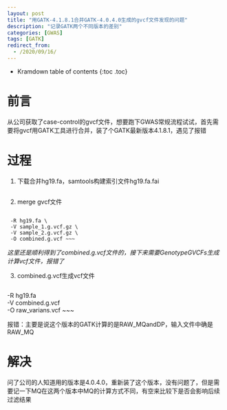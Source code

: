 ```yaml
---
layout: post
title: "用GATK-4.1.8.1合并GATK-4.0.4.0生成的gvcf文件发现的问题"
description: "记录GATK两个不同版本的差别"
categories: [GWAS]
tags: [GATK]
redirect_from:
  - /2020/09/16/
---
```


* Kramdown table of contents
{:toc .toc}

# 前言
从公司获取了case-control的gvcf文件，想要跑下GWAS常规流程试试，首先需要将gvcf用GATK工具进行合并，装了个GATK最新版本4.1.8.1，遇见了报错

# 过程

1. 下载合并hg19.fa，samtools构建索引文件hg19.fa.fai

> ~~~ samtools faidx hg19.fa ~~~

2. merge gvcf文件

> ~~~ gatk CombineGVCFs \
     -R hg19.fa \
     -V sample_1.g.vcf.gz \
     -V sample_2.g.vcf.gz \
     -O combined.g.vcf ~~~

  *这里还是顺利得到了combined.g.vcf文件的，接下来需要GenotypeGVCFs生成计算vcf文件，报错了*

3. combined.g.vcf生成vcf文件

> ~~~ gatk GenotypeGVCFs \
  -R hg19.fa \
  -V combined.g.vcf \
  -O raw_varians.vcf ~~~

  报错：主要是说这个版本的GATK计算的是RAW_MQandDP，输入文件中确是RAW_MQ

# 解决
问了公司的人知道用的版本是4.0.4.0，重新装了这个版本，没有问题了，但是需要记一下MQ在这两个版本中MQ的计算方式不同，有空来比较下是否会影响后续过滤结果

